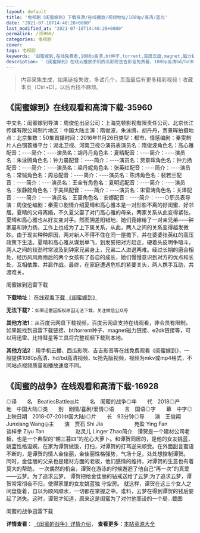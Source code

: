 ```yaml
---
layout: default
title: '电视剧《闺蜜嫁到》下载资源/在线播放/视频地址/1080p/高清/蓝光'
date: "2021-07-10T14:40:28+0800"
last_modified_at: "2021-07-10T14:40:28+0800"
permalink: /35960/
categories: 电视剧
cover:
tags: 电视剧
keywords: '闺蜜嫁到,在线免费看,1080p高清,bt种子,torrent,百度云盘,magnet,磁力链,迅雷下载资源'
description: '《闺蜜嫁到》在线云播放手机西瓜影院吉吉影音免费看，1080p高清bd/hd未删减完整版和tc抢先枪版，mkv/mp4格式，附带bt/torrent种子、magnet/磁力链、百度云盘、网盘资源迅雷下载链接'
---
```


>内容采集生成，如果链接失效，多试几个，页面最后有更多精彩视频！收藏本页（Ctrl+D)，以后再找不麻烦。


## 《闺蜜嫁到》在线观看和高清下载-35960

中文名：闺蜜嫁到导演：周俊伦出品公司：上海克顿影视有限责任公司、北京长江传媒有限公司制片地区：中国大陆主演：隋俊波，朱泳腾，胡丹丹，贾景晖拍摄地点：北京集数：50集首播时间：2016年11月26日类型：都市、情感编剧：秦雯制片人白钢首播平台：湖北卫视、河南卫视⊙演员表演员名：隋俊波角色名：高心雅配音：----简介：----演员名：胡丹丹角色名：夏晴配音：----简介：----演员名：朱泳腾角色名：钟力晨配音：----简介：----演员名：贾景晖角色名：钟力扬配音：----简介：----演员名：梁丹妮角色名：张英红配音：----简介：----演员名：常铖角色名：周总配音：----简介：----演员名：陈炜角色名：裴若兰配音：----简介：----演员名：王全有角色名：夏明远配音：----简介：----演员名：张静懿角色名：于美凤配音：----简介：----演员名：宋雷涛角色名：关泽配音：----简介：----演员名：王蔷角色名：安娜配音：----简介：----⊙职员表导演：周俊伦编剧：秦雯⊙剧情介绍夏晴和高心雅本是一对形影不离的好闺蜜、好邻居。夏晴的父母离婚，不久夏父娶了对门高心雅的母亲，两家关系从此变得紧张。夏晴和高心雅也从好友变对手。然而阴差阳错地，她们竟嫁给了一对亲兄弟——钟家晨和钟力扬，工作上也成为了上下属关系，从此，两人之间的关系变得越发微妙。由于现实种种原因，两对新人不得不住在同一屋檐下，并在婆婆张英红的高压政策下生活。夏晴和高心雅从谋划单飞，到发誓把对方赶走，硬着头皮明争暗斗，两人之间的较劲时常波及到钟家兄弟身上，兄弟二人进退两难。经过长期的磨合相处，经历风风雨雨后的两个女孩有了各自的成长，她们慢慢意识到对方的优点和长处，互相依靠、并肩作战。最终，在家庭遭遇危机的紧要关头，两人携手互助，共渡难关。


闺蜜嫁到迅雷下载

**下载地址**： [在线观看下载 《闺蜜嫁到》](https://www.993dy.com//vod-detail-id-13503.html) 


**无法下载?**：`如果迅雷因版权原因无法下载，关注微信公众号 `

**其他方法1**：从百度云网盘下载视频，百度云网盘支持在线观看，非会员有限制，如果能找到迅雷下载链接、bt/torrent种子、magnet磁力链接、e2dk链接等，可以用迅雷、比特彗星等工具将完整视频下载到本地。

**其他方法2**：用手机云播、西瓜影院、吉吉影音等在线免费观看《闺蜜嫁到》，一般提供1080p高清、hd/bd高清视频、tc抢先版视频，视频为mkv或mp4格式，不同站点视频质量和播放速度不同。


## 《闺蜜的战争》在线观看和高清下载-16928

◎译　　名　BeatiesBattle◎片　　名　闺蜜的战争◎年　　代　2018◎产　　地　中国大陆◎类　　别　剧情/喜剧/爱情◎语　　言　国语◎字　　幕　中字◎上映日期　2018-07-20(中国大陆)◎片　　长　93分钟◎导　　演　王俊翔 Junxiang Wang◎主　　演　贾石 Shi Jia　　　　　　苑盈 Ying Fan　　　　　　谈梓聿 Ziyu Tan　　　　　　赵灵儿 Linger Zhao简介　谭贺是一个建材公司老板，也是一个典型的“朝三暮四”的花心大萝卜。和谭贺同居的，是他的女友姚蓝，姚蓝性格温婉，在家为谭贺做饭，打扫，对谭贺的打骂逆来顺受。在外面甜言蜜语不断的，是谭贺的情人金佳丽，金佳丽性格强势，气场十足，处处想控制谭贺。 同时，金佳丽的父亲也是建材方面的老板，他们感情的维持，对谭贺的生意也有着莫大的帮助。 一次偶然的机会，谭贺在游泳的时候邂逅了他自己“再一次”的真爱——云梦。为了追求云梦， 谭贺把给金佳丽的钻戒送给了云梦;为了追求云梦，谭贺常常彻夜不归，使得家里的女友姚蓝独 守空房。 就这样，谭贺在这三个女人之间盘旋着，自以为顺风顺水，一切都在掌握之中。谁料，云梦在得到谭贺的钱后耍起了消失。这时，谭贺才知道，原来这是闺蜜为了对付他而设的一个局…截图


闺蜜的战争迅雷下载

**详情查看**： [《闺蜜的战争》详情介绍](/movie/16928/)， **查看更多**：[本站资源大全](/movie/t/all/)

